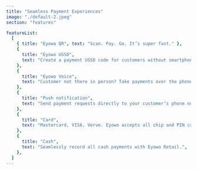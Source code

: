 ```yaml
---
title: "Seamless Payment Experiences"
image: "./default-2.jpeg"
section: "features"

featureList:
  [
    { title: "Eyowo QR", text: "Scan. Pay. Go. It’s super fast." },
    {
      title: "Eyowo USSD",
      text: "Create a payment USSD code for customers without smartphones.",
    },
    {
      title: "Eyowo Voice",
      text: "Customer not there in person? Take payments over the phone.",
    },
    {
      title: "Push notification",
      text: "Send payment requests directly to your customer’s phone number.",
    },
    {
      title: "Card",
      text: "Mastercard, VISA, Verve. Eyowo accepts all chip and PIN cards.",
    },
    {
      title: "Cash",
      text: "Seamlessly record all cash payments with Eyowo Retail.",
    },
  ]
---
```

